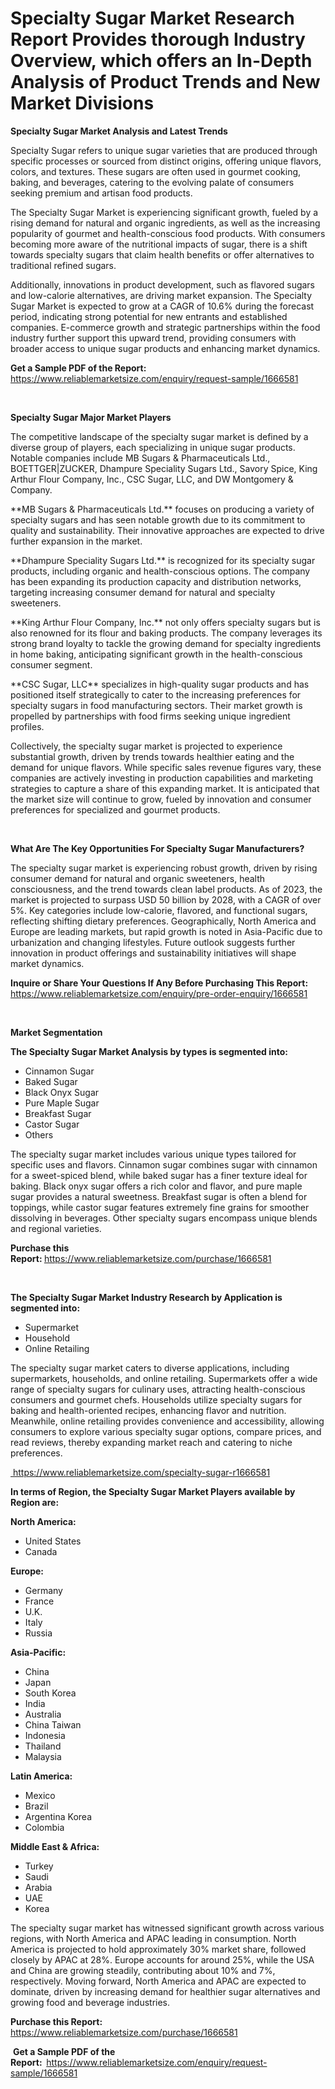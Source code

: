 <p><h1>Specialty Sugar Market Research Report Provides thorough Industry Overview, which offers an In-Depth Analysis of Product Trends and New Market Divisions</h1></p><p><strong>Specialty Sugar Market Analysis and Latest Trends</strong></p>
<p><p>Specialty Sugar refers to unique sugar varieties that are produced through specific processes or sourced from distinct origins, offering unique flavors, colors, and textures. These sugars are often used in gourmet cooking, baking, and beverages, catering to the evolving palate of consumers seeking premium and artisan food products. </p><p>The Specialty Sugar Market is experiencing significant growth, fueled by a rising demand for natural and organic ingredients, as well as the increasing popularity of gourmet and health-conscious food products. With consumers becoming more aware of the nutritional impacts of sugar, there is a shift towards specialty sugars that claim health benefits or offer alternatives to traditional refined sugars. </p><p>Additionally, innovations in product development, such as flavored sugars and low-calorie alternatives, are driving market expansion. The Specialty Sugar Market is expected to grow at a CAGR of 10.6% during the forecast period, indicating strong potential for new entrants and established companies. E-commerce growth and strategic partnerships within the food industry further support this upward trend, providing consumers with broader access to unique sugar products and enhancing market dynamics.</p></p>
<p><strong>Get a Sample PDF of the Report:&nbsp;</strong> <a href="https://www.reliablemarketsize.com/enquiry/request-sample/1666581?utm_campaign=3317&utm_medium=2&utm_source=Github&utm_content=ia&utm_term=16042025&utm_id=specialty-sugar">https://www.reliablemarketsize.com/enquiry/request-sample/1666581</a></p>
<p>&nbsp;</p>
<p><strong>Specialty Sugar Major Market Players</strong></p>
<p><p>The competitive landscape of the specialty sugar market is defined by a diverse group of players, each specializing in unique sugar products. Notable companies include MB Sugars & Pharmaceuticals Ltd., BOETTGER|ZUCKER, Dhampure Speciality Sugars Ltd., Savory Spice, King Arthur Flour Company, Inc., CSC Sugar, LLC, and DW Montgomery & Company.</p><p>**MB Sugars & Pharmaceuticals Ltd.** focuses on producing a variety of specialty sugars and has seen notable growth due to its commitment to quality and sustainability. Their innovative approaches are expected to drive further expansion in the market. </p><p>**Dhampure Speciality Sugars Ltd.** is recognized for its specialty sugar products, including organic and health-conscious options. The company has been expanding its production capacity and distribution networks, targeting increasing consumer demand for natural and specialty sweeteners.</p><p>**King Arthur Flour Company, Inc.** not only offers specialty sugars but is also renowned for its flour and baking products. The company leverages its strong brand loyalty to tackle the growing demand for specialty ingredients in home baking, anticipating significant growth in the health-conscious consumer segment.</p><p>**CSC Sugar, LLC** specializes in high-quality sugar products and has positioned itself strategically to cater to the increasing preferences for specialty sugars in food manufacturing sectors. Their market growth is propelled by partnerships with food firms seeking unique ingredient profiles.</p><p>Collectively, the specialty sugar market is projected to experience substantial growth, driven by trends towards healthier eating and the demand for unique flavors. While specific sales revenue figures vary, these companies are actively investing in production capabilities and marketing strategies to capture a share of this expanding market. It is anticipated that the market size will continue to grow, fueled by innovation and consumer preferences for specialized and gourmet products.</p></p>
<p>&nbsp;</p>
<p><strong>What Are The Key Opportunities For Specialty Sugar Manufacturers?</strong></p>
<p><p>The specialty sugar market is experiencing robust growth, driven by rising consumer demand for natural and organic sweeteners, health consciousness, and the trend towards clean label products. As of 2023, the market is projected to surpass USD 50 billion by 2028, with a CAGR of over 5%. Key categories include low-calorie, flavored, and functional sugars, reflecting shifting dietary preferences. Geographically, North America and Europe are leading markets, but rapid growth is noted in Asia-Pacific due to urbanization and changing lifestyles. Future outlook suggests further innovation in product offerings and sustainability initiatives will shape market dynamics.</p></p>
<p><strong>Inquire or Share Your Questions If Any Before Purchasing This Report:</strong> <a href="https://www.reliablemarketsize.com/enquiry/pre-order-enquiry/1666581?utm_campaign=3317&utm_medium=2&utm_source=Github&utm_content=ia&utm_term=16042025&utm_id=specialty-sugar">https://www.reliablemarketsize.com/enquiry/pre-order-enquiry/1666581</a></p>
<p>&nbsp;</p>
<p><strong>Market Segmentation</strong></p>
<p><strong>The Specialty Sugar Market Analysis by types is segmented into:</strong></p>
<p><ul><li>Cinnamon Sugar</li><li>Baked Sugar</li><li>Black Onyx Sugar</li><li>Pure Maple Sugar</li><li>Breakfast Sugar</li><li>Castor Sugar</li><li>Others</li></ul></p>
<p><p>The specialty sugar market includes various unique types tailored for specific uses and flavors. Cinnamon sugar combines sugar with cinnamon for a sweet-spiced blend, while baked sugar has a finer texture ideal for baking. Black onyx sugar offers a rich color and flavor, and pure maple sugar provides a natural sweetness. Breakfast sugar is often a blend for toppings, while castor sugar features extremely fine grains for smoother dissolving in beverages. Other specialty sugars encompass unique blends and regional varieties.</p></p>
<p><strong>Purchase this Report:&nbsp;</strong><a href="https://www.reliablemarketsize.com/purchase/1666581?utm_campaign=3317&utm_medium=2&utm_source=Github&utm_content=ia&utm_term=16042025&utm_id=specialty-sugar">https://www.reliablemarketsize.com/purchase/1666581</a></p>
<p>&nbsp;</p>
<p><strong>The Specialty Sugar Market Industry Research by Application is segmented into:</strong></p>
<p><ul><li>Supermarket</li><li>Household</li><li>Online Retailing</li></ul></p>
<p><p>The specialty sugar market caters to diverse applications, including supermarkets, households, and online retailing. Supermarkets offer a wide range of specialty sugars for culinary uses, attracting health-conscious consumers and gourmet chefs. Households utilize specialty sugars for baking and health-oriented recipes, enhancing flavor and nutrition. Meanwhile, online retailing provides convenience and accessibility, allowing consumers to explore various specialty sugar options, compare prices, and read reviews, thereby expanding market reach and catering to niche preferences.</p></p>
<p><a href="https://www.reliablemarketsize.com/specialty-sugar-r1666581?utm_campaign=3317&utm_medium=2&utm_source=Github&utm_content=ia&utm_term=16042025&utm_id=specialty-sugar">&nbsp;https://www.reliablemarketsize.com/specialty-sugar-r1666581</a></p>
<p><strong>In terms of Region, the Specialty Sugar Market Players available by Region are:</strong></p>
<p>
    <p> <strong> North America: </strong>
        <ul>
            <li>United States</li>
            <li>Canada</li>
        </ul>
        </p> 
    <p> <strong> Europe: </strong>
        <ul>
            <li>Germany</li>
            <li>France</li>
            <li>U.K.</li>
            <li>Italy</li>
            <li>Russia</li>
        </ul>
        </p> 
    <p> <strong> Asia-Pacific: </strong>
        <ul>
            <li>China</li>
            <li>Japan</li>
            <li>South Korea</li>
            <li>India</li>
            <li>Australia</li>
            <li>China Taiwan</li>
            <li>Indonesia</li>
            <li>Thailand</li>
            <li>Malaysia</li>
        </ul>
        </p> 
    <p> <strong> Latin America: </strong>
        <ul>
            <li>Mexico</li>
            <li>Brazil</li>
            <li>Argentina Korea</li>
            <li>Colombia</li>
        </ul>
        </p> 
    <p> <strong> Middle East & Africa: </strong>
        <ul>
            <li>Turkey</li>
            <li>Saudi</li>
            <li>Arabia</li>
            <li>UAE</li>
            <li>Korea</li>
        </ul>
    </p>
    </p>
<p><p>The specialty sugar market has witnessed significant growth across various regions, with North America and APAC leading in consumption. North America is projected to hold approximately 30% market share, followed closely by APAC at 28%. Europe accounts for around 25%, while the USA and China are growing steadily, contributing about 10% and 7%, respectively. Moving forward, North America and APAC are expected to dominate, driven by increasing demand for healthier sugar alternatives and growing food and beverage industries.</p></p>
<p><strong>Purchase this Report: </strong><a href="https://www.reliablemarketsize.com/purchase/1666581?utm_campaign=3317&utm_medium=2&utm_source=Github&utm_content=ia&utm_term=16042025&utm_id=specialty-sugar">https://www.reliablemarketsize.com/purchase/1666581</a></p>
<p>&nbsp;<strong>Get a Sample PDF of the Report:&nbsp;&nbsp;</strong><a href="https://www.reliablemarketsize.com/enquiry/request-sample/1666581?utm_campaign=3317&utm_medium=2&utm_source=Github&utm_content=ia&utm_term=16042025&utm_id=specialty-sugar">https://www.reliablemarketsize.com/enquiry/request-sample/1666581</a></p>
<p><strong></strong></p>
<p><p></p><p></p><p></p></p>